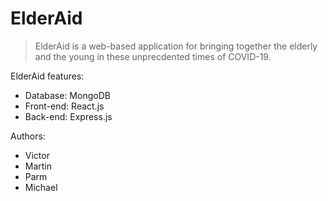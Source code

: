 # ElderAid

> ElderAid is a web-based application for bringing together the elderly and the young in these unprecdented times of COVID-19.

ElderAid features:
  - Database: MongoDB
  - Front-end: React.js
  - Back-end: Express.js
  
  Authors:
  - Victor
  - Martin
  - Parm
  - Michael
